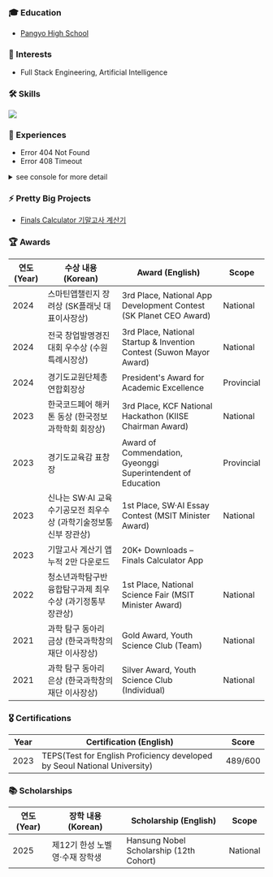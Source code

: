 ### 🎓 Education
- [Pangyo High School](https://pangyo-h.goesn.kr/pangyo-h/main.do)

### 👾 Interests
- Full Stack Engineering, Artificial Intelligence

### 🛠️ Skills
<p>
  <img src="https://skillicons.dev/icons?i=python,html,css,ts,js,vue,vuetify,nuxtjs,nodejs,express,firebase,git" />
  <br/>
</p>

### 🚀 Experiences
- Error 404 Not Found
- Error 408 Timeout

<details>

<summary>see console for more detail</summary>

```
[2025] ERROR 408 Timeout: subject is too young to have any experience   
```

</details>

### ⚡ Pretty Big Projects
- [Finals Calculator 기말고사 계산기](https://finalscalcu.web.app)

### 🏆 Awards
| 연도 (Year) | 수상 내용 (Korean) | Award (English) | Scope |
|------|--------------------|------------------|--------|
| 2024 | 스마틴앱챌린지 장려상 (SK플래닛 대표이사장상) | 3rd Place, National App Development Contest (SK Planet CEO Award) | National |
| 2024 | 전국 창업발명경진대회 우수상 (수원특례시장상) | 3rd Place, National Startup & Invention Contest (Suwon Mayor Award) | National |
| 2024 | 경기도교원단체총연합회장상 | President's Award for Academic Excellence | Provincial |
| 2023 | 한국코드페어 해커톤 동상 (한국정보과학학회 회장상) | 3rd Place, KCF National Hackathon (KIISE Chairman Award) | National |
| 2023 | 경기도교육감 표창장 | Award of Commendation, Gyeonggi Superintendent of Education | Provincial |
| 2023 | 신나는 SW·AI 교육수기공모전 최우수상 (과학기술정보통신부 장관상) | 1st Place, SW·AI Essay Contest (MSIT Minister Award) | National |
| 2023 | 기말고사 계산기 앱 누적 2만 다운로드 | 20K+ Downloads – Finals Calculator App | |
| 2022 | 청소년과학탐구반 융합탐구과제 최우수상 (과기정통부 장관상) | 1st Place, National Science Fair (MSIT Minister Award) | National |
| 2021 | 과학 탐구 동아리 금상 (한국과학창의재단 이사장상) | Gold Award, Youth Science Club (Team) | National |
| 2021 | 과학 탐구 동아리 은상 (한국과학창의재단 이사장상) | Silver Award, Youth Science Club (Individual) | National |

### 🎖️ Certifications
| Year | Certification (English) | Score |
|------|--------------------|------------------|
| 2023 | TEPS(Test for English Proficiency developed by Seoul National University) | 489/600 |

### 📚 Scholarships
| 연도 (Year) | 장학 내용 (Korean) | Scholarship (English) | Scope |
|------|--------------------|------------------|--------|
| 2025 | 제12기 한성 노벨 영·수재 장학생 | Hansung Nobel Scholarship (12th Cohort) | National |
